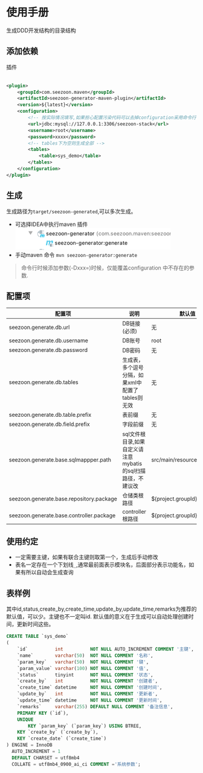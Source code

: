 # 使用手册

生成DDD开发结构的目录结构

## 添加依赖

插件

```xml

<plugin>
    <groupId>com.seezoon.maven</groupId>
    <artifactId>seezoon-generator-maven-plugin</artifactId>
    <version>${latest}</version>
    <configuration>
        <!-- 按实际情况填写,如果担心配置污染代码可以去掉configuration采用命令行传参数-->
        <url>jdbc:mysql://127.0.0.1:3306/seezoon-stack</url>
        <username>root</username>
        <password>xxxx</password>
        <!-- tables下为空则生成全部 -->
        <tables>
            <table>sys_demo</table>
        </tables>
    </configuration>
</plugin>
```

## 生成

生成路径为`target/seezoon-generated`,可以多次生成。

- 可选择IDEA中执行maven 插件
  ![img.png](doc/idea-execute.png)
- 手动maven 命令
  `mvn seezoon-generator:generate`

> 命令行时候添加参数(-Dxxx=)时候，仅能覆盖configuration 中不存在的参数.

## 配置项

|  配置项   | 说明  |  默认值   |
|  ----  | ----  |  ----  | 
| seezoon.generate.db.url  | DB链接(必须) |无 |
| seezoon.generate.db.username  | DB账号 |root |
| seezoon.generate.db.password | DB密码 |无|
| seezoon.generate.db.tables | 生成表，多个逗号分隔，如果xml中配置了tables则无效 |无|
| seezoon.generate.db.table.prefix | 表前缀|无|
| seezoon.generate.db.field.prefix | 字段前缀|无|
| seezoon.generate.base.sqlmappper.path | sql文件根目录,如果自定义请注意mybatis的sql扫描路径，不建议改 |src/main/resources|
| seezoon.generate.base.repository.package | 仓储类根路径 |${project.groupId}.domain| |
seezoon.generate.base.controller.package | controller根路径 |${project.groupId}.interfaces|

## 使用约定

- 一定需要主键，如果有联合主键则取第一个，生成后手动修改
- 表名一定存在一个下划线`_`,通常最前面表示模块名，后面部分表示功能名，如果有所以自动会生成查询

## 表样例

其中id,status,create_by,create_time,update_by,update_time,remarks为推荐的默认值，可以少。主键也不一定叫id.
默认值的意义在于生成可以自动处理创建时间，更新时间这些。

```sql
CREATE TABLE `sys_demo`
(
    `id`          int          NOT NULL AUTO_INCREMENT COMMENT '主键',
    `name`        varchar(50)  NOT NULL COMMENT '名称',
    `param_key`   varchar(50)  NOT NULL COMMENT '键',
    `param_value` varchar(100) NOT NULL COMMENT '值',
    `status`      tinyint      NOT NULL COMMENT '状态',
    `create_by`   int          NOT NULL COMMENT '创建者',
    `create_time` datetime     NOT NULL COMMENT '创建时间',
    `update_by`   int          NOT NULL COMMENT '更新者',
    `update_time` datetime     NOT NULL COMMENT '更新时间',
    `remarks`     varchar(255) DEFAULT NULL COMMENT '备注信息',
    PRIMARY KEY (`id`),
    UNIQUE
        KEY `param_key` (`param_key`) USING BTREE,
    KEY `create_by` (`create_by`),
    KEY `create_date` (`create_time`)
) ENGINE = InnoDB
  AUTO_INCREMENT = 1
  DEFAULT CHARSET = utf8mb4
  COLLATE = utf8mb4_0900_ai_ci COMMENT ='系统参数';

```